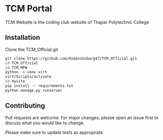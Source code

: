 # TCM Portal
TCM Website is the coding club website of Thapar Polytechnic College

## Installation
Clone the TCM_Official.git
```bash
git clone https://github.com/HimanshuGarg47/TCM_Official.git
cd TCM_Official
cd TCM_MPW
python -m venv virt
virt/Scripts/activate
cd mysite
pip install -r requirements.txt
python manage.py runserver
```
## Contributing
Pull requests are welcome. For major changes, please open an issue first to discuss what you would like to change.

Please make sure to update tests as appropriate.
